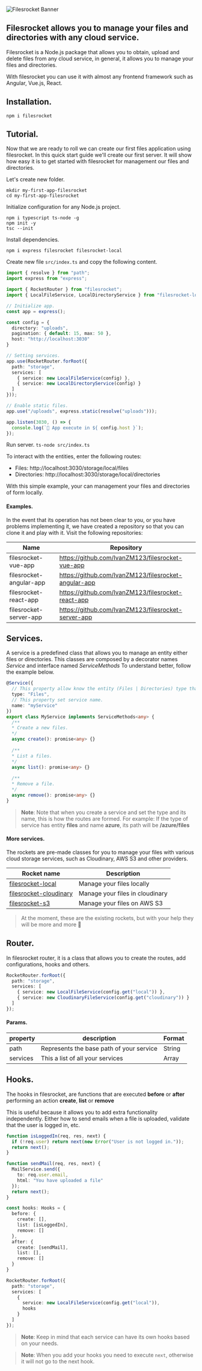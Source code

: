 ![Filesrocket Banner](https://res.cloudinary.com/dlkfpx8lb/image/upload/v1639523151/wallpaper_rbiss8.png)

## Filesrocket allows you to manage your files and directories with any cloud service.

Filesrocket is a Node.js package that allows you to obtain, upload and delete files from any cloud service, in general, it allows you to manage your files and directories.

With filesrocket you can use it with almost any frontend framework such as Angular, Vue.js, React.

## Installation.
`npm i filesrocket`

## Tutorial.
Now that we are ready to roll we can create our first files application using filesrocket. In this quick start guide we'll create our first server. It will show how easy it is to get started with filesrocket for management our files and directories.

Let's create new folder.

```
mkdir my-first-app-filesrocket
cd my-first-app-filesrocket
```

Initialize configuration for any Node.js project.

```
npm i typescript ts-node -g
npm init -y
tsc --init
```

Install dependencies.

```
npm i express filesrocket filesrocket-local
```

Create new file `src/index.ts` and copy the following content.

```ts
import { resolve } from "path";
import express from "express";

import { RocketRouter } from "filesrocket";
import { LocalFileService, LocalDirectoryService } from "filesrocket-local";

// Initialize app.
const app = express();

const config = {
  directory: "uploads",
  pagination: { default: 15, max: 50 },
  host: "http://localhost:3030"
}

// Setting services.
app.use(RocketRouter.forRoot({
  path: "storage",
  services: [
    { service: new LocalFileService(config) },
    { service: new LocalDirectoryService(config) }
  ]
}));

// Enable static files.
app.use("/uploads", express.static(resolve("uploads")));

app.listen(3030, () => {
  console.log(`🚀 App execute in ${ config.host }`);
});
```

Run server.
`ts-node src/index.ts`

To interact with the entities, enter the following routes:

- Files: http://localhost:3030/storage/local/files
- Directories: http://localhost:3030/storage/local/directories

With this simple example, your can management your files and directories of form locally.

#### Examples.
In the event that its operation has not been clear to you, or you have problems implementing it, we have created a repository so that you can clone it and play with it. Visit the following repositories:

| Name | Repository |
| ---- | ---------- |
| filesrocket-vue-app | https://github.com/IvanZM123/filesrocket-vue-app |
| filesrocket-angular-app | https://github.com/IvanZM123/filesrocket-angular-app |
| filesrocket-react-app | https://github.com/IvanZM123/filesrocket-react-app |
| filesrocket-server-app | https://github.com/IvanZM123/filesrocket-server-app |

## Services.
A service is a predefined class that allows you to manage an entity either files or directories. This classes are composed by a decorator names *Service* and interface named *ServiceMethods* To understand better, follow the example below.

```ts
@Service({
  // This property allow know the entity (Files | Directories) type that want management.
  type: "Files",
  // This property set service name.
  name: "myService"
})
export class MyService implements ServiceMethods<any> {
  /**
  * Create a new files.
  */
  async create(): promise<any> {}
  
  /**
  * List a files.
  */
  async list(): promise<any> {}
  
  /**
  * Remove a file.
  */
  async remove(): promise<any> {}
}
```

> **Note**: Note that when you create a service and set the type and its name, this is how the routes are formed. For example: If the type of service has entity **files** and name **azure**, its path will be **/azure/files**

#### More services.
The rockets are pre-made classes for you to manage your files with various cloud storage services, such as Cloudinary, AWS S3 and other providers.

| Rocket name | Description |
| ----------- | ----------- |
| [filesrocket-local](https://github.com/IvanZM123/filesrocket-local) | Manage your files locally |
| [filesrocket-cloudinary](https://github.com/IvanZM123/filesrocket-cloudinary) | Manage your files in cloudinary |
| [filesrocket-s3](https://github.com/IvanZM123/filesrocket-s3) | Manage your files on AWS S3 |

> At the moment, these are the existing rockets, but with your help they will be more and more 🚀

## Router.
In filesrocket router, it is a class that allows you to create the routes, add configurations, hooks and others.

```ts
RocketRouter.forRoot({
  path: "storage",
  services: [
    { service: new LocalFileService(config.get("local")) },
    { service: new CloudinaryFileService(config.get("cloudinary")) }
  ]
});
```

#### Params.

| property | description                              | Format |
| -------- | ---------------------------------------- | ------ |
| path     | Represents the base path of your service | String |
| services | This a list of all your services         | Array  |

## Hooks.
The hooks in filesrocket, are functions that are executed **before** or **after** performing an action **create**, **list** or **remove**

This is useful because it allows you to add extra functionality independently. Either how to send emails when a file is uploaded, validate that the user is logged in, etc.

```ts
function isLoggedIn(req, res, next) {
  if (!req.user) return next(new Error("User is not logged in."));
  return next();
}

function sendMail(req, res, next) {
  MailService.send({
    to: req.user.email,
    html: "You have uploaded a file"
  });
  return next();
}

const hooks: Hooks = {
  before: {
    create: [],
    list: [isLoggedIn],
    remove: []
  },
  after: {
    create: [sendMail],
    list: [],
    remove: []
  }
}

RocketRouter.forRoot({
  path: "storage",
  services: [
    {
      service: new LocalFileService(config.get("local")),
      hooks
    }
  ]
});
```

> **Note**: Keep in mind that each service can have its own hooks based on your needs.

> **Note**: When you add your hooks you need to execute `next`, otherwise it will not go to the next hook.
